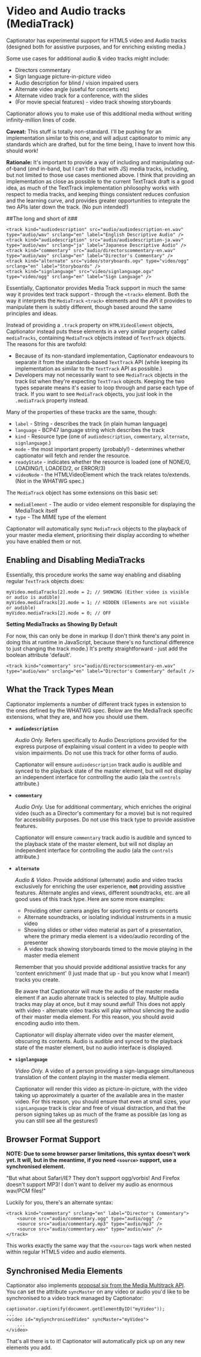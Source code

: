 # Video and Audio tracks (MediaTrack) #

Captionator has experimental support for HTML5 video and Audio tracks (designed both for assistive purposes, and for enriching existing media.)

Some use cases for additional audio & video tracks might include:

* Directors commentary
* Sign language picture-in-picture video
* Audio description for blind / vision impaired users
* Alternate video angle (useful for concerts etc)
* Alternate video track for a conference, with the slides
* (For movie special features) - video track showing storyboards

Captionator allows you to make use of this additional media without writing infinity-million lines of code.

**Caveat:**
This stuff is totally non-standard. I'll be pushing for an implementation similar to this one, and will adjust captionator to mimic any standards which are drafted, but for the time being, I have to invent how this should work!

**Rationale:**
It's important to provide a way of including and manipulating out-of-band (_and_ in-band, but I can't do that with JS) media tracks, including, but not limited to those use cases mentioned above. I think that providing an implementation as close as possible to the current TextTrack draft is a good idea, as much of the TextTrack implementation philosophy works with respect to media tracks, and keeping things consistent reduces confusion and the learning curve, and provides greater opportunities to integrate the two APIs later down the track. (No pun intended!)

##The long and short of it##

	<track kind="audiodescription" src="audio/audiodescription-en.wav" type="audio/wav" srclang="en" label="English Descriptive Audio" />
	<track kind="audiodescription" src="audio/audiodescription-ja.wav" type="audio/wav" srclang="ja" label="Japanese Descriptive Audio" />
	<track kind="commentary" src="audio/directorscommentary-en.wav" type="audio/wav" srclang="en" label="Director's Commentary" />
	<track kind="alternate" src="video/storyboards.ogv" type="video/ogg" srclang="en" label="Storyboards" />
	<track kind="signlanguage" src="video/signlanguage.ogv" type="video/ogg" srclang="en" label="Sign Language" />
	
Essentially, Captionator provides Media Track support in much the same way it provides text track support - through the `<track>` element. Both the way it interprets the `MediaTrack` `<track>` elements and the API it provides to manipulate them is subtly different, though based around the same principles and ideas.
	
Instead of providing a `.track` property on `HTMLVideoElement` objects, Captionator instead puts these elements in a very similar property called `mediaTracks`, containing `MediaTrack` objects instead of `TextTrack` objects. The reasons for this are twofold:

* Because of its non-standard implementation, Captionator endeavours to separate it from the standards-based `TextTrack` API (while keeping its implementation as similar to the `TextTrack` API as possible.)
* Developers may not necessarily want to see `MediaTrack` objects in the track list when they're expecting `TextTrack` objects. Keeping the two types separate means it's easier to loop through and parse each type of track. If you want to see `MediaTrack` objects, you just look in the `.mediaTrack` property instead.

Many of the properties of these tracks are the same, though:

* `label` - String - describes the track (in plain human language)
* `language` - BCP47 language string which describes the track
* `kind` - Resource type (one of `audiodescription`, `commentary`, `alternate`, `signlanguage`.)
* `mode` - the most important property (probably!) - determines whether captionator will fetch and render the resource.
* `readyState` - indicates whether the resource is loaded (one of NONE/0, LOADING/1, LOADED/2, or ERROR/3)
* `videoNode` - the HTMLVideoElement which the track relates to/extends. (Not in the WHATWG spec.)

The `MediaTrack` object has some extensions on this basic set:

* `mediaElement` - The audio or video element responsible for displaying the MediaTrack itself
* `type` - The MIME type of the element

Captionator will automatically sync `MediaTrack` objects to the playback of your master media element, prioritising their display according to whether you have enabled them or not.

## Enabling and Disabling MediaTracks ##

Essentially, this procedure works the same way enabling and disabling regular `TextTrack` objects does:

	myVideo.mediaTracks[2].mode = 2; // SHOWING (Either video is visible or audio is audible)
	myVideo.mediaTracks[2].mode = 1; // HIDDEN (Elements are not visible or audible)
	myVideo.mediaTracks[2].mode = 0; // OFF

**Setting MediaTracks as Showing By Default**

For now, this can only be done in markup (I don't think there's any point in doing this at runtime in JavaScript, because there's no functional difference to just changing the track mode.) It's pretty straightforward - just add the boolean attribute 'default'.

	<track kind="commentary" src="audio/directorscommentary-en.wav" type="audio/wav" srclang="en" label="Director's Commentary" default />

## What the Track Types Mean ##

Captionator implements a number of different track types in extension to the ones defined by the WHATWG spec. Below are the MediaTrack specific extensions, what they are, and how you should use them.

* **`audiodescription`**
	
	_Audio Only._ Refers specifically to Audio Descriptions provided for the express purpose of explaining visual content in a video to people with vision impairments. Do not use this track for other forms of audio.
	
	Captionator will ensure `audiodescription` track audio is audible and synced to the playback state of the master element, but will not display an independent interface for controlling the audio (ala the `controls` attribute.)
		
* **`commentary`**
	
	_Audio Only._ Use for additional commentary, which enriches the original video (such as a Director's commentary for a movie) but is not required for accessibility purposes. Do not use this track type to provide assistive features.
	
	Captionator will ensure `commentary` track audio is audible and synced to the playback state of the master element, but will not display an independent interface for controlling the audio (ala the `controls` attribute.)

* **`alternate`**
	
	_Audio & Video._ Provide additional (alternate) audio and video tracks exclusively for enriching the user experience, **not** providing assistive features. Alternate angles and views, different soundtracks, etc. are all good uses of this track type. Here are some more examples:
	* Providing other camera angles for sporting events or concerts
	* Alternate soundtracks, or isolating individual instruments in a music video
	* Showing slides or other video material as part of a presentation, where the primary media element is a video/audio recording of the presenter
	* A video track showing storyboards timed to the movie playing in the master media element
	
	Remember that you should provide additional assistive tracks for any 'content enrichment' (I just made that up - but you know what I mean!) tracks you create.
	
	Be aware that Captionator will mute the audio of the master media element if an audio alternate track is selected to play. Multiple audio tracks may play at once, but it may sound awful! This does not apply with video - alternate video tracks will play without silencing the audio of their master media element. For this reason, you should avoid encoding audio into them.
	
	Captionator will display alternate video over the master element, obscuring its contents. Audio is audible and synced to the playback state of the master element, but no audio interface is displayed.

* **`signlanguage`**
	
	_Video Only._ A video of a person providing a sign-language simultaneous translation of the content playing in the master media element.
	
	Captionator will render this video as picture-in-picture, with the video taking up approximately a quarter of the available area in the master video. For this reason, you should ensure that even at small sizes, your `signLanguage` track is clear and free of visual distraction, and that the person signing takes up as much of the frame as possible (as long as you can still see all the gestures!)

## Browser Format Support ##

**NOTE: Due to some browser parser limitations, this syntax doesn't work yet. It will, but in the meantime, if you need `<source>` support, use a synchronised element.**

"But what about Safari/IE? They don't support ogg/vorbis! And Firefox doesn't support MP3! I don't want to deliver my audio as enormous wav/PCM files!"

Luckily for you, there's an alternate syntax:

	<track kind="commentary" srclang="en" label="Director's Commentary">
		<source src="audio/commentary.ogg" type="audio/ogg" />
		<source src="audio/commentary.mp3" type="audio/mp3" />
		<source src="audio/commentary.wav" type="audio/wav" />
	</track>
	
This works exactly the same way that the `<source>` tags work when nested within regular HTML5 video and audio elements.

## Synchronised Media Elements ##

Captionator also implements [proposal six from the Media Multitrack API](http://www.w3.org/WAI/PF/HTML/wiki/Media_Multitrack_Media_API#.286.29_Synchronize_separate_media_elements_through_attributes). You can set the attribute `syncMaster` on any video or audio you'd like to be synchronised to a video track managed by Captionator:

	captionator.captionify(document.getElementByID("myVideo"));
	...
	<video id="mySynchronisedVideo" syncMaster="myVideo">
		...
	</video>

That's all there is to it! Captionator will automatically pick up on any new elements you add.